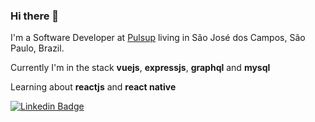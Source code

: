 ### Hi there 👋

I'm a Software Developer at [Pulsup](https://pulsup.com.br/) living in São José dos Campos, São Paulo, Brazil.


Currently I'm in the stack **vuejs**, **expressjs**, **graphql** and **mysql**


Learning about **reactjs** and **react native**


[![Linkedin Badge](https://img.shields.io/badge/-LinkedIn-blue?style=flat-square&logo=Linkedin&logoColor=white&link=https://www.linkedin.com/in/rafaelfsilva1/)](https://www.linkedin.com/in/rafaelfsilva1/)

